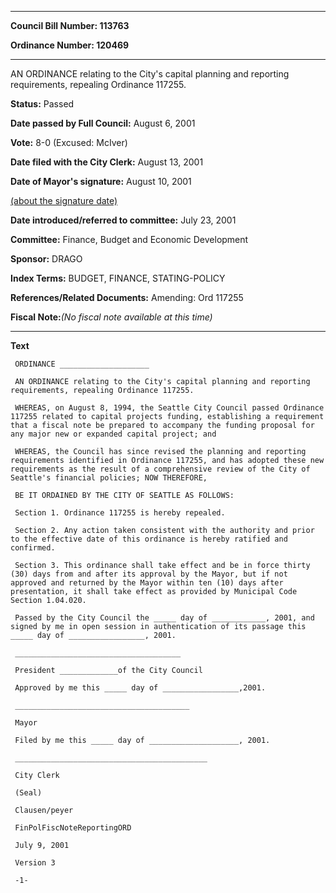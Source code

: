 

********

**Council Bill Number: 113763**
   
**Ordinance Number: 120469**
********

 AN ORDINANCE relating to the City's capital planning and reporting requirements, repealing Ordinance 117255.

**Status:** Passed
   
**Date passed by Full Council:** August 6, 2001
   
**Vote:** 8-0 (Excused: McIver)
   
**Date filed with the City Clerk:** August 13, 2001
   
**Date of Mayor's signature:** August 10, 2001
   
[(about the signature date)](/~public/approvaldate.htm)
   
   
   
**Date introduced/referred to committee:** July 23, 2001
   
**Committee:** Finance, Budget and Economic Development
   
**Sponsor:** DRAGO
   
   
**Index Terms:** BUDGET, FINANCE, STATING-POLICY

**References/Related Documents:** Amending: Ord 117255

**Fiscal Note:**_(No fiscal note available at this time)_

********

**Text**
   
```
 ORDINANCE ____________________

 AN ORDINANCE relating to the City's capital planning and reporting requirements, repealing Ordinance 117255.

 WHEREAS, on August 8, 1994, the Seattle City Council passed Ordinance 117255 related to capital projects funding, establishing a requirement that a fiscal note be prepared to accompany the funding proposal for any major new or expanded capital project; and

 WHEREAS, the Council has since revised the planning and reporting requirements identified in Ordinance 117255, and has adopted these new requirements as the result of a comprehensive review of the City of Seattle's financial policies; NOW THEREFORE,

 BE IT ORDAINED BY THE CITY OF SEATTLE AS FOLLOWS:

 Section 1. Ordinance 117255 is hereby repealed.

 Section 2. Any action taken consistent with the authority and prior to the effective date of this ordinance is hereby ratified and confirmed.

 Section 3. This ordinance shall take effect and be in force thirty (30) days from and after its approval by the Mayor, but if not approved and returned by the Mayor within ten (10) days after presentation, it shall take effect as provided by Municipal Code Section 1.04.020.

 Passed by the City Council the _____ day of ____________, 2001, and signed by me in open session in authentication of its passage this _____ day of _________________, 2001.

 _____________________________________

 President _____________of the City Council

 Approved by me this _____ day of _________________,2001.

 _______________________________________

 Mayor

 Filed by me this _____ day of ____________________, 2001.

 ___________________________________________

 City Clerk

 (Seal)

 Clausen/peyer

 FinPolFiscNoteReportingORD

 July 9, 2001

 Version 3

 -1-

```
